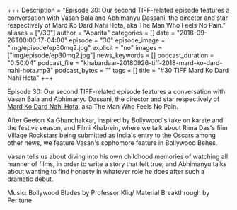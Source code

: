 +++
Description = "Episode 30: Our second TIFF-related episode features a conversation with Vasan Bala and Abhimanyu Dassani, the director and star respectively of Mard Ko Dard Nahi Hota, aka The Man Who Feels No Pain."
aliases = ["/30"]
author = "Aparita"
categories = []
date = "2018-09-26T00:00:17-04:00"
episode = "30"
episode_image = "img/episode/ep30mq2.jpg"
explicit = "no"
images = ["img/episode/ep30mq2.jpg"]
news_keywords = []
podcast_duration = "0:50:04"
podcast_file = "khabardaar-20180926-tiff-2018-mard-ko-dard-nahi-hota.mp3"
podcast_bytes = ""
tags = []
title = "#30 TIFF Mard Ko Dard Nahi Hota"
+++

Episode 30: Our second TIFF-related episode features a conversation with Vasan Bala and Abhimanyu Dassani, the director and star respectively of [Mard Ko Dard Nahi Hota](https://www.youtube.com/watch?v=x7z4PB0jwbo), aka The Man Who Feels No Pain.

After Geeton Ka Ghanchakkar, inspired by Bollywood's take on karate and the festive season, and Filmi Khabrein, where we talk about Rima Das's film Village Rockstars being submitted as India's entry to the Oscars among other news, we feature Vasan's sophomore feature in Bollywood Behes.

Vasan tells us about diving into his own childhood memories of watching all manner of films, in order to write a story that felt true; and Abhimanyu talks about wanting to find honesty in whatever role he does after such a dramatic debut.

Music: Bollywood Blades by Professor Kliq/ Material Breakthrough by Peritune
